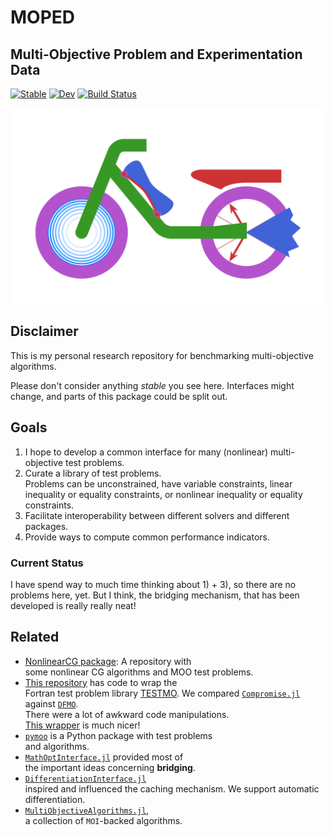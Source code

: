 # MOPED
## **M**ulti-**O**bjective **P**roblem and **E**xperimentation **D**ata

[![Stable](https://img.shields.io/badge/docs-stable-blue.svg)](https://manuelbb-upb.github.io/MOPED.jl/stable/)
[![Dev](https://img.shields.io/badge/docs-dev-blue.svg)](https://manuelbb-upb.github.io/MOPED.jl/dev/)
[![Build Status](https://github.com/manuelbb-upb/MOPED.jl/actions/workflows/CI.yml/badge.svg?branch=main)](https://github.com/manuelbb-upb/MOPED.jl/actions/workflows/CI.yml?query=branch%3Amain)

![Moped Logo](./tex/logo.png)

## Disclaimer
This is my personal research repository for benchmarking multi-objective algorithms.

Please don't consider anything *stable* you see here.
Interfaces might change, and parts of this package could be split out.

## Goals
1) I hope to develop a common interface for many (nonlinear) multi-objective test problems.
2) Curate a library of test problems.  
   Problems can be unconstrained, have variable constraints, linear inequality or equality constraints, 
   or nonlinear inequality or equality constraints.
3) Facilitate interoperability between different solvers and different packages.
4) Provide ways to compute common performance indicators.

### Current Status

I have spend way to much time thinking about 1) + 3), so there are no problems here, yet.
But I think, the bridging mechanism, that has been developed is really really neat!

## Related

* [NonlinearCG package](https://github.com/manuelbb-upb/NonlinearCGCode): A repository with  
  some nonlinear CG algorithms and MOO test problems.
* [This repository](https://github.com/manuelbb-upb/MOBenchmarks) has code to wrap the  
  Fortran test problem library [TESTMO](https://github.com/DerivativeFreeLibrary/TESTMO). 
  We compared [`Compromise.jl`](https://github.com/manuelbb-upb/Compromise.jl/tree/main) against
  [`DFMO`](https://github.com/DerivativeFreeLibrary/DFMO).  
  There were a lot of awkward code manipulations.  
  [This wrapper](https://github.com/manuelbb-upb/DFMOWrapper.jl) is much nicer!
* [`pymoo`](https://github.com/anyoptimization/pymoo) is a Python package with test problems  
  and algorithms.
* [`MathOptInterface.jl`](https://github.com/jump-dev/MathOptInterface.jl) provided most of  
  the important ideas concerning **bridging**.
* [`DifferentiationInterface.jl`](https://github.com/JuliaDiff/DifferentiationInterface.jl)  
  inspired and influenced the caching mechanism. We support automatic differentiation.
* [`MultiObjectiveAlgorithms.jl`](https://github.com/jump-dev/MultiObjectiveAlgorithms.jl),  
  a collection of `MOI`-backed algorithms.